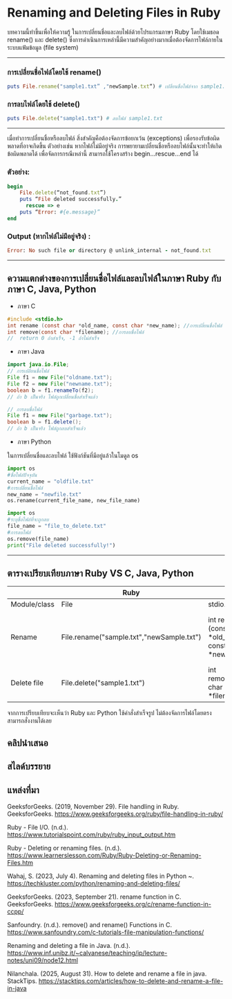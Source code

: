 # Renaming and Deleting Files in Ruby

บทความนี้ทำขึ้นเพื่อให้ความรู้ ในการเปลี่ยนชื่อและลบไฟล์ด้วยโปรแกรมภาษา Ruby โดยใช้เมธอด rename() และ delete() ซึ่งการดำเนินการเหล่านี้มีความสำคัญอย่างมากเมื่อต้องจัดการไฟล์ภายในระบบแฟ้มข้อมูล (file system) 

---
### การเปลี่ยนชื่อไฟล์โดยใช้ rename() 

```ruby
puts File.rename("sample1.txt” ,"newSample.txt“) # เปลี่ยนชื่อไฟล์จาก sample1.txt เป็น newSample.txt
```
### การลบไฟล์โดยใช้ delete()

```ruby
puts File.delete("sample1.txt") # ลบไฟล์ sample1.txt
```

---

เมื่อทำการเปลี่ยนชื่อหรือลบไฟล์ สิ่งสำคัญคือต้องจัดการข้อยกเว้น (exceptions) เพื่อรองรับข้อผิดพลาดที่อาจเกิดขึ้น ตัวอย่างเช่น หากไฟล์ไม่มีอยู่จริง การพยายามเปลี่ยนชื่อหรือลบไฟล์นั้นจะทำให้เกิดข้อผิดพลาดได้ เพื่อจัดการกรณีเหล่านี้ สามารถใช้โครงสร้าง begin...rescue...end ได้
### ตัวอย่าง:
```ruby
begin
	File.delete(“not_found.txt”)
	puts “File deleted successfully.”
      rescue => e
	puts “Error: #{e.message}”
end
```
### Output (หากไฟล์ไม่มีอยู่จริง) :

```ruby
Error: No such file or directory @ unlink_internal - not_found.txt
```

---

## ความแตกต่างของการเปลี่ยนชื่อไฟล์และลบไฟล์ในภาษา Ruby กับ ภาษา C, Java, Python

* ภาษา C
```c
#include <stdio.h>
int rename (const char *old_name, const char *new_name); //การเปลี่ยนชื่อไฟล์
int remove(const char *filename); //การลบชื่อไฟล์
//  return 0 ถ้าสำเร็จ, -1 ถ้าไม่สำเร็จ
```

* ภาษา Java
```java
import java.io.File;
// การเปลี่ยนชื่อไฟล์
File f1 = new File("oldname.txt");
File f2 = new File("newname.txt");
boolean b = f1.renameTo(f2);
// ถ้า b เป็นจริง ไฟล์ถูกเปลี่ยนชื่อสำเร็จแล้ว

// การลบชื่อไฟล์
File f1 = new File("garbage.txt");
boolean b = f1.delete();
// ถ้า b เป็นจริง ไฟล์ถูกลบสำเร็จแล้ว

```

* ภาษา Python

  
ในการเปลี่ยนชื่อและลบไฟล์ ใช้ฟังก์ชันที่มีอยู่แล้วในโมดูล os 
```python
import os
#ชื่อไฟล์ปัจจุบัน
current_name = "oldfile.txt"
#การเปลี่ยนชื่อไฟล์
new_name = "newfile.txt" 
os.rename(current_file_name, new_file_name) 

import os
#ระบุชื่อไฟล์ที่จะถูกลบ
file_name = "file_to_delete.txt"
#การลบไฟล์
os.remove(file_name) 
print("File deleted successfully!")
```

---

## ตารางเปรียบเทียบภาษา Ruby VS C, Java, Python

|          | Ruby          | C            | Java          | Python          |
|------------------|---------------------------|-------------------------|-------------------------------|---------------------------|
| Module/class | File | stdio.h | java.io.File | os |
| Rename    |  File.rename("sample.txt","newSample.txt") | int rename (const char *old_name, const char *new_name); | File f1 = new File("oldname.txt"); <br>File f2 = new File("newname.txt");<br>boolean b = f1.renameTo(f2); | os.rename(current_file_name, new_file_name) |
| Delete file  | File.delete("sample1.txt") | int remove(const char *filename); | File f1 = new File("garbage.txt");<br>boolean b = f1.delete(); | os.remove(file_name) |



จากการเปรียบเทียบจะเห็นว่า Ruby และ Python ใช้คำสั่งสำเร็จรูป ไม่ต้องจัดการไฟล์โดยตรง สามารถสั่งงานได้เลย 

## คลิปนำเสนอ


## สไลด์บรรยาย


## แหล่งที่มา
GeeksforGeeks. (2019, November 29). File handling in Ruby. GeeksforGeeks. https://www.geeksforgeeks.org/ruby/file-handling-in-ruby/

Ruby - File I/O. (n.d.). https://www.tutorialspoint.com/ruby/ruby_input_output.htm

Ruby - Deleting or renaming files. (n.d.). https://www.learnerslesson.com/Ruby/Ruby-Deleting-or-Renaming-Files.htm

Wahaj, S. (2023, July 4). Renaming and deleting files in Python ~. https://techkluster.com/python/renaming-and-deleting-files/

GeeksforGeeks. (2023, September 21). rename function in C. GeeksforGeeks. https://www.geeksforgeeks.org/c/rename-function-in-ccpp/

Sanfoundry. (n.d.). remove() and rename() Functions in C. https://www.sanfoundry.com/c-tutorials-file-manipulation-functions/

Renaming and deleting a file in Java. (n.d.). https://www.inf.unibz.it/~calvanese/teaching/ip/lecture-notes/uni09/node12.html

Nilanchala. (2025, August 31). How to delete and rename a file in java. StackTips. https://stacktips.com/articles/how-to-delete-and-rename-a-file-in-java


